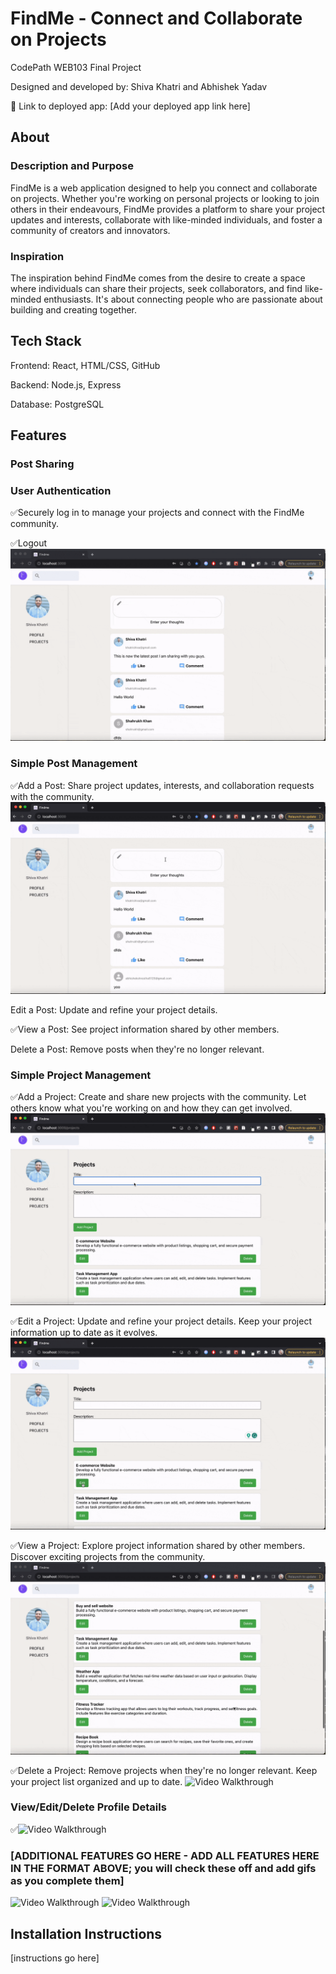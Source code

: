 # FindMe - Connect and Collaborate on Projects

CodePath WEB103 Final Project

Designed and developed by: Shiva Khatri and Abhishek Yadav

🔗 Link to deployed app: [Add your deployed app link here]

## About

### Description and Purpose

FindMe is a web application designed to help you connect and collaborate on projects. Whether you're working on personal projects or looking to join others in their endeavours, FindMe provides a platform to share your project updates and interests, collaborate with like-minded individuals, and foster a community of creators and innovators.

### Inspiration

The inspiration behind FindMe comes from the desire to create a space where individuals can share their projects, seek collaborators, and find like-minded enthusiasts. It's about connecting people who are passionate about building and creating together.

## Tech Stack

Frontend: React, HTML/CSS, GitHub

Backend: Node.js, Express

Database: PostgreSQL

## Features

### Post Sharing



### User Authentication
✅Securely log in to manage your projects and connect with the FindMe community.
<img src='./login.gif' title='' width='' alt='' />

✅Logout
<img src='./logout.gif' title='' width='' alt='' />





### Simple Post Management
✅Add a Post: Share project updates, interests, and collaboration requests with the community.
<img src='./postapost.gif' title='' width='' alt='' />

Edit a Post: Update and refine your project details.

✅View a Post: See project information shared by other members.
<img src='./viewposts.gif' title='' width='' alt='' />

Delete a Post: Remove posts when they're no longer relevant.

### Simple Project Management
✅Add a Project: Create and share new projects with the community. Let others know what you're working on and how they can get involved.
<img src='./newproject.gif' title='Video Walkthrough' width='' alt='Video Walkthrough' />

✅Edit a Project: Update and refine your project details. Keep your project information up to date as it evolves.
<img src='./editproject.gif' title='Video Walkthrough' width='' alt='Video Walkthrough' />

✅View a Project: Explore project information shared by other members. Discover exciting projects from the community.
<img src='./viewprojects.gif' title='Video Walkthrough' width='' alt='Video Walkthrough' />

✅Delete a Project: Remove projects when they're no longer relevant. Keep your project list organized and up to date.
<img src='./deleteprojects.gif' title='Video Walkthrough' width='' alt='Video Walkthrough' />

### View/Edit/Delete Profile Details
✅<img src='./detailsprofile.gif' title='Video Walkthrough' width='' alt='Video Walkthrough' />




### [ADDITIONAL FEATURES GO HERE - ADD ALL FEATURES HERE IN THE FORMAT ABOVE; you will check these off and add gifs as you complete them]

<img src='https://i.imgur.com/DEJRewH.gif' title='Video Walkthrough' width='' alt='Video Walkthrough' />
<img src='https://media.giphy.com/media/l46Cq9CZ7V5yGpOCA/giphy.gif' title='Video Walkthrough' width='' alt='Video Walkthrough' />


## Installation Instructions

[instructions go here]
